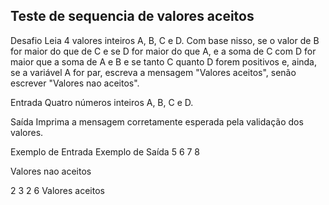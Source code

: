 ## Teste de sequencia de valores aceitos

Desafio
Leia 4 valores inteiros A, B, C e D. Com base nisso, se o valor de B for maior do que de C e se D for maior do que A, e a soma de C com D for maior que a soma de A e B e se tanto C quanto D forem positivos e, ainda, se a variável A for par, escreva a mensagem "Valores aceitos", senão escrever "Valores nao aceitos".

Entrada
Quatro números inteiros A, B, C e D.

Saída
Imprima a mensagem corretamente esperada pela validação dos valores.

 
Exemplo de Entrada	Exemplo de Saída
5 6 7 8

Valores nao aceitos

2 3 2 6	Valores aceitos